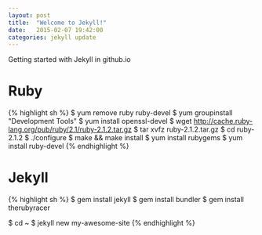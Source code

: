 ```yaml
---
layout: post
title:  "Welcome to Jekyll!"
date:   2015-02-07 19:42:00
categories: jekyll update
---
```

Getting started with Jekyll in github.io

# Ruby
{% highlight sh %}
$ yum remove ruby ruby-devel
$ yum groupinstall "Development Tools"
$ yum install openssl-devel
$ wget http://cache.ruby-lang.org/pub/ruby/2.1/ruby-2.1.2.tar.gz
$ tar xvfz ruby-2.1.2.tar.gz
$ cd ruby-2.1.2
$ ./configure
$ make && make install
$ yum install rubygems
$ yum install ruby-devel
{% endhighlight %}

# Jekyll
{% highlight sh %}
$ gem install jekyll
$ gem install bundler
$ gem install therubyracer

$ cd ~
$ jekyll new my-awesome-site
{% endhighlight %}


